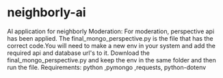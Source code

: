 # neighborly-ai
AI application for neighborly
Moderation: For moderation, perspective api has been applied. The final_mongo_perspective.py is the file that has the correct code.You will need to make a new env in your system and add the required api and database url's to it. Download the final_mongo_perspective.py and keep the env in the same folder and then run the file.
Requirements: python ,pymongo ,requests, python-dotenv


